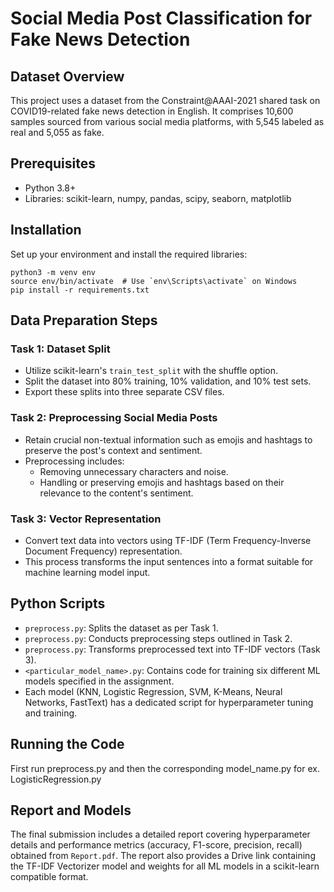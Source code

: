 # Social Media Post Classification for Fake News Detection

## Dataset Overview
This project uses a dataset from the Constraint@AAAI-2021 shared task on COVID19-related fake news detection in English. It comprises 10,600 samples sourced from various social media platforms, with 5,545 labeled as real and 5,055 as fake.

## Prerequisites
- Python 3.8+
- Libraries: scikit-learn, numpy, pandas, scipy, seaborn, matplotlib

## Installation
Set up your environment and install the required libraries:
```
python3 -m venv env
source env/bin/activate  # Use `env\Scripts\activate` on Windows
pip install -r requirements.txt
```

## Data Preparation Steps

### Task 1: Dataset Split
- Utilize scikit-learn's `train_test_split` with the shuffle option.
- Split the dataset into 80% training, 10% validation, and 10% test sets.
- Export these splits into three separate CSV files.

### Task 2: Preprocessing Social Media Posts
- Retain crucial non-textual information such as emojis and hashtags to preserve the post's context and sentiment.
- Preprocessing includes:
  - Removing unnecessary characters and noise.
  - Handling or preserving emojis and hashtags based on their relevance to the content's sentiment.

### Task 3: Vector Representation
- Convert text data into vectors using TF-IDF (Term Frequency-Inverse Document Frequency) representation.
- This process transforms the input sentences into a format suitable for machine learning model input.

## Python Scripts
- `preprocess.py`: Splits the dataset as per Task 1.
- `preprocess.py`: Conducts preprocessing steps outlined in Task 2.
- `preprocess.py`: Transforms preprocessed text into TF-IDF vectors (Task 3).
- `<particular_model_name>.py`: Contains code for training six different ML models specified in the assignment.
- Each model (KNN, Logistic Regression, SVM, K-Means, Neural Networks, FastText) has a dedicated script for hyperparameter tuning and training.

## Running the Code
First run preprocess.py and then the corresponding model_name.py for ex. LogisticRegression.py

## Report and Models
The final submission includes a detailed report covering hyperparameter details and performance metrics (accuracy, F1-score, precision, recall) obtained from `Report.pdf`. The report also provides a Drive link containing the TF-IDF Vectorizer model and weights for all ML models in a scikit-learn compatible format.